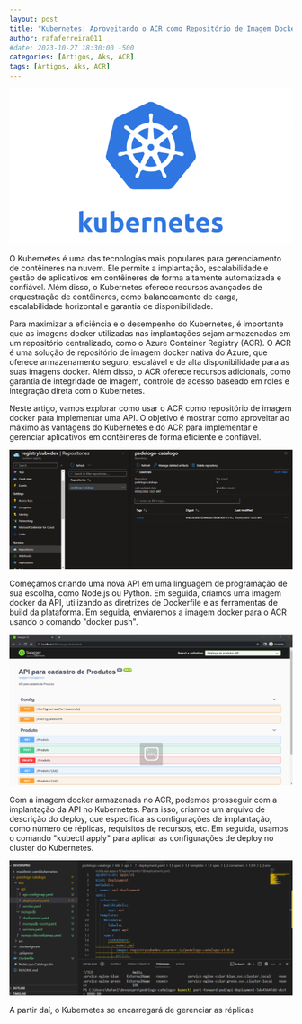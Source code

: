 ```yaml
---
layout: post
title: "Kubernetes: Aproveitando o ACR como Repositório de Imagem Docker para Implementação de API"
author: rafaferreira011
#date: 2023-10-27 18:30:00 -500
categories: [Artigos, Aks, ACR]
tags: [Artigos, Aks, ACR]
---
```

![Alt text](image-3.png)

O Kubernetes é uma das tecnologias mais populares para gerenciamento de contêineres na nuvem. Ele permite a implantação, escalabilidade e gestão de aplicativos em contêineres de forma altamente automatizada e confiável. Além disso, o Kubernetes oferece recursos avançados de orquestração de contêineres, como balanceamento de carga, escalabilidade horizontal e garantia de disponibilidade.

Para maximizar a eficiência e o desempenho do Kubernetes, é importante que as imagens docker utilizadas nas implantações sejam armazenadas em um repositório centralizado, como o Azure Container Registry (ACR). O ACR é uma solução de repositório de imagem docker nativa do Azure, que oferece armazenamento seguro, escalável e de alta disponibilidade para as suas imagens docker. Além disso, o ACR oferece recursos adicionais, como garantia de integridade de imagem, controle de acesso baseado em roles e integração direta com o Kubernetes.

Neste artigo, vamos explorar como usar o ACR como repositório de imagem docker para implementar uma API. O objetivo é mostrar como aproveitar ao máximo as vantagens do Kubernetes e do ACR para implementar e gerenciar aplicativos em contêineres de forma eficiente e confiável.

![Alt text](image-4.png)

Começamos criando uma nova API em uma linguagem de programação de sua escolha, como Node.js ou Python. Em seguida, criamos uma imagem docker da API, utilizando as diretrizes de Dockerfile e as ferramentas de build da plataforma. Em seguida, enviaremos a imagem docker para o ACR usando o comando "docker push".

![Alt text](image-5.png)

Com a imagem docker armazenada no ACR, podemos prosseguir com a implantação da API no Kubernetes. Para isso, criamos um arquivo de descrição do deploy, que especifica as configurações de implantação, como número de réplicas, requisitos de recursos, etc. Em seguida, usamos o comando "kubectl apply" para aplicar as configurações de deploy no cluster do Kubernetes.

![Alt text](image-6.png)

A partir daí, o Kubernetes se encarregará de gerenciar as réplicas